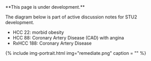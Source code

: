 
<div class="bg-info" markdown="1">
**This page is under development.**

The diagram below is part of active discussion notes for STU2 development.

- HCC 22: morbid obesity
- HCC 88: Coronary Artery Disease (CAD) with angina
- RxHCC 188: Coronary Artery Disease

{% include img-portrait.html img="remediate.png" caption = "" %}

</div>


